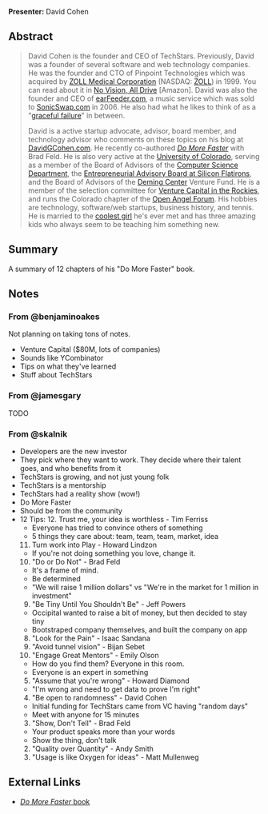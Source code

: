 **Presenter:** David Cohen

## Abstract

> David Cohen is the founder and CEO of TechStars. Previously, David was a founder of several software and web technology companies. He was the founder and CTO of Pinpoint Technologies which was acquired by <a href="http://www.zoll.com/">ZOLL Medical Corporation</a> (NASDAQ: <a href="http://quotes.nasdaq.com/asp/summaryquote.asp?symbol=ZOLL%60&amp;selected=ZOLL%60">ZOLL</a>) in 1999. You can read about it in <a href="http://www.amazon.com/gp/product/1420819917/sr=8-1/qid=1141840409/ref=sr_1_1/103-1943388-3567068?%5Fencoding=UTF8">No Vision, All Drive</a> [Amazon]. David was also the founder and CEO of <a href="http://www.askdavetaylor.com/keep_track_of_my_favorite_musicians.html">earFeeder.com</a>, a music service which was sold to <a href="http://www.sonicswap.com/">SonicSwap.com</a> in 2006. He also had what he likes to think of as a "<a href="http://www.davidgcohen.com/2006/11/22/life-in-the-deadpool/">graceful failure</a>" in between. 
>
> David is a active startup advocate, advisor, board member, and technology advisor who comments on these topics on his blog at <a href="http://www.davidgcohen.com/">DavidGCohen.com</a>. He recently co-authored <a href="http://domorefasterbook.com/"><em>Do More Faster</em></a> with Brad Feld.  He is also very active at the <a href="http://www.colorado.edu/">University of Colorado</a>, serving as a member of the Board of Advisors of the <a href="http://www.cs.colorado.edu/">Computer Science Department</a>, the <a href="http://www.silicon-flatirons.org/people.php?id=EntrepreneurialBoardMember">Entrepreneurial Advisory Board at Silicon Flatirons</a>, and the Board of Advisors of the <a href="http://leeds.colorado.edu/Deming/interior.aspx?id=548">Deming Center</a> Venture Fund. He is a member of the selection committee for <a href="http://www.vcintherockies.com/">Venture Capital in the Rockies</a>, and runs the Colorado chapter of the <a href="http://www.openangelforum.com/">Open Angel Forum</a>. His hobbies are technology, software/web startups, business history, and tennis. He is married to the <a href="http://www.jilato.com/">coolest girl</a> he's ever met and has three amazing kids who always seem to be teaching him something new.

## Summary

A summary of 12 chapters of his "Do More Faster" book.

## Notes

### From @benjaminoakes

Not planning on taking tons of notes.

* Venture Capital ($80M, lots of companies)
* Sounds like YCombinator
* Tips on what they've learned
* Stuff about TechStars

### From @jamesgary

TODO

### From @skalnik

* Developers are the new investor
* They pick where they want to work. They decide where their talent goes, and
  who benefits from it
* TechStars is growing, and not just young folk
* TechStars is a mentorship
* TechStars had a reality show (wow!)
* Do More Faster
* Should be from the community
* 12 Tips:
  12. Trust me, your idea is worthless - Tim Ferriss
    * Everyone has tried to convince others of something
    * 5 things they care about: team, team, team, market, idea
  11. Turn work into Play - Howard Lindzon
    * If you're not doing something you love, change it.
  10. "Do or Do Not" - Brad Feld
    * It's a frame of mind.
    * Be determined
    * "We will raise 1 million dollars" vs "We're in the market for 1 million in
      investment"
  9. "Be Tiny Until You Shouldn't Be" - Jeff Powers
    * Occipital wanted to raise a bit of money, but then decided to stay tiny
    * Bootstraped company themselves, and built the company on app
  8. "Look for the Pain" - Isaac Sandana
  7. "Avoid tunnel vision" - Bijan Sebet
  6. "Engage Great Mentors" - Emily Olson
    * How do you find them? Everyone in this room.
    * Everyone is an expert in something
  5. "Assume that you're wrong" - Howard Diamond
    * "I'm wrong and need to get data to prove I'm right"
  4. "Be open to randomness" - David Cohen
    * Initial funding for TechStars came from VC having "random days"
    * Meet with anyone for 15 minutes
  3. "Show, Don't Tell" - Brad Feld
    * Your product speaks more than your words
    * Show the thing, don't talk
  2. "Quality over Quantity" - Andy Smith
  1. "Usage is like Oxygen for ideas" - Matt Mullenweg

## External Links

* [_Do More Faster_ book](http://wwww.domorefasterbook.com)
